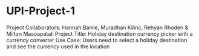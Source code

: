 # UPI-Project-1

Project Collaborators: Hannah Barrie, Muradhan Kilinc, Rehyan Rhoden & Milton Masoapatali
Project Title: Holiday destination currency picker with a currency converter
Use Case: Users need to select a holiday destination and see the currency used in the location
